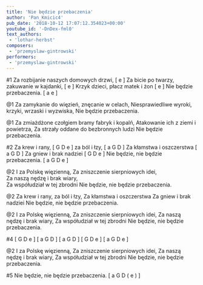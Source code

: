 ```yaml
---
title: 'Nie będzie przebaczenia'
author: 'Pan_Kmicic4'
pub_date: '2018-10-12 17:07:12.354023+00:00'
youtube_id: '-DnDex-fml0'
text_authors:
 - 'lothar-herbst'
composers:
 - 'przemyslaw-gintrowski'
performers:
 - 'przemyslaw-gintrowski'
---
```


#1
Za rozbijanie naszych domowych drzwi, [ e ]
Za bicie po twarzy, zakuwanie w kajdanki, [ e ]
Krzyk dzieci, płacz matek i żon [ e ]
Nie będzie przebaczenia. [ a e ]

@1
Za zamykanie do więzień, znęcanie w celach, 
Niesprawiedliwe wyroki, 
krzyki, wrzaski i wyzwiska,
Nie będzie przebaczenia.

@1
Za zmiażdżone czołgiem bramy fabryk i kopalń,
Atakowanie ich z ziemi i powietrza,
Za strzały oddane do bezbronnych ludzi
Nie będzie przebaczenia.

#2
Za krew i rany,  [ G D e  ]
 za ból i łzy,  [ a G D  ]
Za kłamstwa i oszczerstwa [ a G D  ]
Za gniew i brak nadziei [ G D e  ]
Nie będzie, nie będzie  przebaczenia. [ a G D e  ]

@2
I za Polskę więzienną,
Za zniszczenie sierpniowych idei,  
Za naszą nędzę i brak wiary,  
Za współudział w tej zbrodni 
Nie będzie, nie będzie przebaczenia. 

@2
Za krew i rany, 
za ból i łzy,
Za kłamstwa i oszczerstwa 
Za gniew i brak nadziei 
Nie będzie, nie będzie  przebaczenia.

@2
I za Polskę więzienną,
Za zniszczenie sierpniowych idei,
Za naszą nędzę i brak wiary,
Za współudział w tej zbrodni
Nie będzie, nie będzie przebaczenia. 

#4
[ G D e ]
[ a G D ]
[ a G D ]
[ G D e ]
[ a G D e  ]

@2
I za Polskę więzienną,
Za zniszczenie sierpniowych idei,
Za naszą nędzę i brak wiary,
Za współudział w tej zbrodni
Nie będzie, nie będzie przebaczenia. 

#5
Nie będzie, nie będzie przebaczenia. [ a G D ( e ) ]